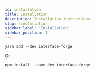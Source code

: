 ```yaml
---
id: installation
title: Installation
description: Installation instructions
slug: /installation
sidebar_label: 'Installation'
sidebar_position: 1
---
```


```shell title="YARN"
yarn add --dev interface-forge
```

<span class="highlight">Or</span>

```shell title="NPM"
npm install --save-dev interface-forge
```
